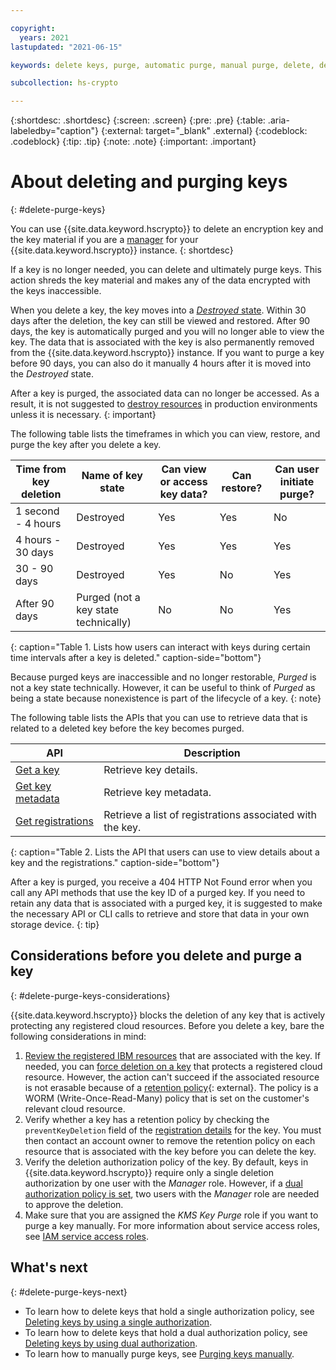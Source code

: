 ```yaml
---

copyright:
  years: 2021
lastupdated: "2021-06-15"

keywords: delete keys, purge, automatic purge, manual purge, delete, destroy

subcollection: hs-crypto

---
```


{:shortdesc: .shortdesc}
{:screen: .screen}
{:pre: .pre}
{:table: .aria-labeledby="caption"}
{:external: target="_blank" .external}
{:codeblock: .codeblock}
{:tip: .tip}
{:note: .note}
{:important: .important}

# About deleting and purging keys
{: #delete-purge-keys}

You can use {{site.data.keyword.hscrypto}} to delete an encryption key and the key material if you are a [manager](/docs/hs-crypto?topic=hs-crypto-manage-access) for your {{site.data.keyword.hscrypto}} instance.
{: shortdesc}

If a key is no longer needed, you can delete and ultimately purge keys. This action shreds the key material and makes any of the data encrypted with the keys inaccessible.

When you delete a key, the key moves into a [_Destroyed_ state](/docs/hs-crypto?topic=hs-crypto-key-states). Within 30 days after the deletion, the key can still be viewed and restored. After 90 days, the key is automatically purged and you will no longer able to view the key. The data that is associated with the key is also permanently removed from the {{site.data.keyword.hscrypto}} instance. If you want to purge a key before 90 days, you can also do it manually 4 hours after it is moved into the _Destroyed_ state.

After a key is purged, the associated data can no longer be accessed. As a result, it is not suggested to [destroy resources](/docs/hs-crypto?topic=hs-crypto-security-and-compliance#data-deletion) in production environments unless it is necessary.
{: important}

The following table lists the timeframes in which you can view, restore, and purge the key after you delete a key.

| Time from key deletion  | Name of key state | Can view or access key data? | Can restore? | Can user initiate purge? |
|-------------------------|-------------------|---------------------------|--------------|--------------------------|
| 1 second - 4 hours | Destroyed         | Yes                       | Yes          | No                       |
| 4 hours - 30 days       | Destroyed         | Yes                       | Yes          | Yes                      |
| 30 - 90 days              | Destroyed         | Yes                       | No           | Yes                      |
| After 90 days           | Purged (not a key state technically)        | No                        | No           | Yes                      |
{: caption="Table 1. Lists how users can interact with keys during certain time intervals after a key is deleted." caption-side="bottom"}

Because purged keys are inaccessible and no longer restorable, _Purged_ is not a key state technically. However, it can be useful to think of _Purged_ as being a state because nonexistence is part of the lifecycle of a key.
{: note}

The following table lists the APIs that you can use to retrieve data that is related to a deleted key before the key becomes purged.

| API               | Description                                              |
|------------------ |----------------------------------------------------------|
| [Get a key](/docs/hs-crypto?topic=hs-crypto-retrieve-key)                       | Retrieve key details.                                     |
| [Get key metadata](/docs/hs-crypto?topic=hs-crypto-view-key-details)     | Retrieve key metadata.                                    |
| [Get registrations](/docs/hs-crypto?topic=hs-crypto-view-protected-resources) | Retrieve a list of registrations associated with the key. |
{: caption="Table 2. Lists the API that users can use to view details about a key and the registrations." caption-side="bottom"}

After a key is purged, you receive a 404 HTTP Not Found error when you call any API methods that use the key ID of a purged key. If you need to retain any data that is associated with a purged key, it is suggested to make the necessary API or CLI calls to retrieve and store that data in your own storage device.
{: tip}

## Considerations before you delete and purge a key
{: #delete-purge-keys-considerations}

{{site.data.keyword.hscrypto}} blocks the deletion of any key that is actively protecting any registered cloud resources. Before you delete a key, bare the following considerations in mind:

1. [Review the registered IBM resources](/docs/hs-crypto?topic=hs-crypto-view-protected-resources) that are associated with the key. If needed, you can [force deletion on a key](/docs/hs-crypto?topic=hs-crypto-delete-keys#delete-key-force) that protects a registered cloud resource. However, the action can't succeed if the associated resource is not erasable because of a [retention policy](/docs/cloud-object-storage?topic=cloud-object-storage-immutable#immutable-terminology-policy){: external}. The policy is a WORM (Write-Once-Read-Many) policy that is set on the customer's relevant cloud resource.
2. Verify whether a key has a retention policy by checking the `preventKeyDeletion` field of the [registration details](/docs/hs-crypto?topic=hs-crypto-view-protected-resources#view-protected-resources-api) for the key. You must then contact an account owner to remove the retention policy on each resource that is associated with the key before you can delete the key.
3. Verify the deletion authorization policy of the key. By default, keys in {{site.data.keyword.hscrypto}} require only a single deletion authorization by one user with the _Manager_ role. However, if a [dual authorization policy is set](/docs/hs-crypto?topic=hs-crypto-set-dual-auth-key-policy), two users with the _Manager_ role are needed to approve the deletion.
4. Make sure that you are assigned the _KMS Key Purge_ role if you want to purge a key manually. For more information about service access roles, see [IAM service access roles](/docs/hs-crypto?topic=hs-crypto-manage-access#service-access-roles).

## What's next
{: #delete-purge-keys-next}

- To learn how to delete keys that hold a single authorization policy, see [Deleting keys by using a single authorization](/docs/hs-crypto?topic=hs-crypto-delete-keys).
- To learn how to delete keys that hold a dual authorization policy, see [Deleting keys by using dual authorization](/docs/hs-crypto?topic=hs-crypto-delete-dual-auth-keys).
- To learn how to manually purge keys, see [Purging keys manually](/docs/hs-crypto?topic=hs-crypto-purge-keys).
